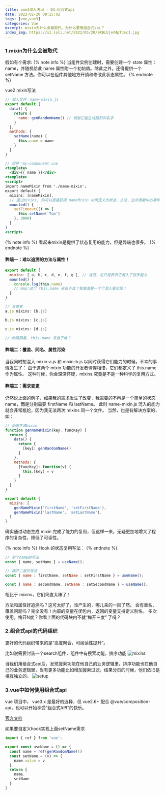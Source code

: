 ```yaml
---
title: vue3深入浅出 - 03.组合式api
date: 2022-02-20 09:25:02
tags: [vue,vue3]
categories: Vue
excerpt: mixin为什么会被取代，为什么要用组合式api？
index_img: https://s2.loli.net/2022/05/20/9XHLUjeV4pTJscI.jpg
---
```


### 1.mixin为什么会被取代
假如有个需求:
{% note info %}
当组件实例创建时，需要创建一个 state 属性：name，并随机给此 name 属性附一个初始值。除此之外，还得提供一个 setName 方法。你可以在组件其他地方开销和修改此状态属性。
{% endnote %}

vue2 mixin写法
```js
// 混入文件：name-mixin.js
export default {
  data() {
    return {
      name: genRandomName() // 假装它能生成随机的名字
    }
  },
  methods: {
    setName(name) {
      this.name = name
    }
  }
}
```

```jsx
// 组件：my-component.vue
<template>
  <div>{{ name }}</div>
<template>
<script>
import nameMixin from './name-mixin';
export default {
  mixins: [nameMixin],
  // 通过mixins, 你可以直接获得 nameMixin 中所定义的状态、方法、生命周期中的事件等
  mounted() {
    setTimeout(() => {
      this.setName('Tom')
    }, 3000)
  }
}
<script>
```
{% note info %}
看起来mixin是提供了状态复用的能力，但是弊端也很多。
{% endnote %}
#### 弊端一：难以追溯的方法与属性！
```js
export default {
  mixins: [ a, b, c, d, e, f, g ], // 当然，这只是表示它混入了很多能力
  mounted() {
    console.log(this.name)
    // mmp!这个 this.name 来自于谁？我难道要一个个混入看实现？
  }
}

// 又或者
a.js mixins: [b.js]

b.js mixins: [c.js]

c.js mixins: [d.js]

// 你猜猜看, this.name 来自于谁？
```

#### 弊端二：覆盖、同名、属性污染
当我同时想混入 mixin-a.js 和 mixin-b.js 以同时获得它们能力的时候，不幸的事情发生了：
由于这两个 mixin 功能的开发者惺惺相惜，它们都定义了 this.name 作为属性。
这种时候，你会深深怀疑，mixins 究竟是不是一种科学的复用方式。

#### 弊端三：需求变更
仍然说上面的例子，如果我的需求发生了改变，我需要的不再是一个简单的状态 name，而是分别需要 firstName 和 lastName。
此时 name-mixin.js 混入的能力就会非常尴尬，因为我无法两次 mixins 同一个文件。
当然，也是有解决方案的，如：
```js
// 动态生成mixin
function genNameMixin(key, funcKey) {
  return {
    data() {
      return {
        [key]: genRandomName()
      }
    },
    methods: {
      [funcKey]: function(v) {
        this.[key] = v
      } 
    }
  }
}

export default {
  mixins: [
    genNameMixin('firstName', 'setFirstName'),
    genNameMixin('lastName', 'setLastName'),
  ]
}
```
确实通过动态生成 mixin 完成了能力的复用，但这样一来，无疑更加地增大了程序的复杂性，降低了可读性。

{% note info %}
Hook 的状态复用写法：
{% endnote %}
```js
// 单个name的写法
const { name, setName } = useName();

// 梅开二度的写法
const { name : firstName, setName : setFirstName } = useName();

const { name : secondName, setName : setSecondName } = useName();

```
相比于 mixins，它们简直太棒了！

方法和属性好追溯吗？这可太好了，谁产生的，哪儿来的一目了然。
会有重名、覆盖问题吗？完全没有！内部的变量在闭包内，返回的变量支持定义别名。
多次使用，梅开N度？你看上面的代码块内不就“梅开三度” 了吗？

### 2.组合式api的代码组织
更好的代码组织带来的是“高度聚合，可阅读性提升”。

比如说需要封装一个search组件，组件中有搜索功能，排序功能
![mixins](https://s2.loli.net/2022/05/20/qIQG2tSJimrfDAN.jpg)

当我们用组合式api后，发现搜索功能在他自己的业务逻辑里，排序功能也在他自己的业务逻辑里，当有更多功能比如增加搜索过滤，结果分页的时候，他们依旧是相互独立的。
![setup](https://s2.loli.net/2022/05/20/uVcaMQ9YmpCyTEf.jpg)

### 3.vue中如何使用组合式api
vue 项目中， vue3.x 是最好的选择，但 vue2.6+ 配合 @vue/composition-api，也可以开始享受“组合式API”的快乐。

[官方文档](https://v3.cn.vuejs.org/api/composition-api.html)

如果要自定义hook实现上面setName需求
```js
import { ref } from 'vue';

export const useName = () => {
  const name = ref(genRandomName())
  const setName = (v) => {
    name.value = v
  }
  return {
    name,
    setName
  }
}

```